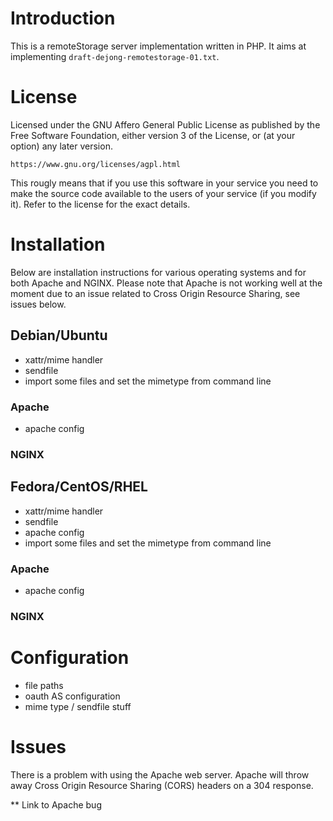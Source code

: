 # Introduction
This is a remoteStorage server implementation written in PHP. It aims at 
implementing `draft-dejong-remotestorage-01.txt`.

# License
Licensed under the GNU Affero General Public License as published by the Free 
Software Foundation, either version 3 of the License, or (at your option) any 
later version.

    https://www.gnu.org/licenses/agpl.html

This rougly means that if you use this software in your service you need to 
make the source code available to the users of your service (if you modify
it). Refer to the license for the exact details.

# Installation
Below are installation instructions for various operating systems and for both
Apache and NGINX. Please note that Apache is not working well at the moment due
to an issue related to Cross Origin Resource Sharing, see issues below.

## Debian/Ubuntu

* xattr/mime handler
* sendfile
* import some files and set the mimetype from command line

### Apache
* apache config

### NGINX

## Fedora/CentOS/RHEL

* xattr/mime handler
* sendfile
* apache config
* import some files and set the mimetype from command line

### Apache
* apache config

### NGINX

# Configuration
* file paths
* oauth AS configuration
* mime type / sendfile stuff

# Issues
There is a problem with using the Apache web server. Apache will throw away
Cross Origin Resource Sharing (CORS) headers on a 304 response.

** Link to Apache bug
